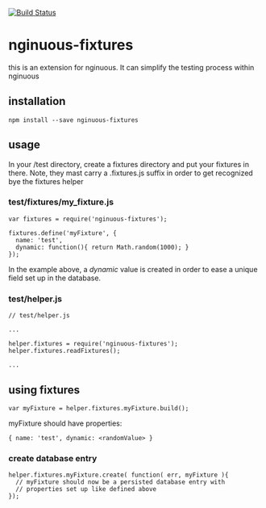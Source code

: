 [![Build Status](https://travis-ci.org/tastenwerk/nginuous-fixtures.png)](https://travis-ci.org/tastenwerk/nginuous-fixtures)

# nginuous-fixtures

this is an extension for nginuous. It can simplify the testing process
within nginuous

## installation

    npm install --save nginuous-fixtures

## usage

In your /test directory, create a fixtures directory and put
your fixtures in there. Note, they mast carry a .fixtures.js suffix
in order to get recognized bye the fixtures helper

### test/fixtures/my_fixture.js

    var fixtures = require('nginuous-fixtures');
    
    fixtures.define('myFixture', {
      name: 'test',
      dynamic: function(){ return Math.random(1000); }
    });

In the example above, a *dynamic* value is created in order to ease a
unique field set up in the database.

### test/helper.js

    // test/helper.js
    
    ...

    helper.fixtures = require('nginuous-fixtures');
    helper.fixtures.readFixtures();
    
    ...

## using fixtures

    var myFixture = helper.fixtures.myFixture.build();

myFixture should have properties:

    { name: 'test', dynamic: <randomValue> }

### create database entry

    helper.fixtures.myFixture.create( function( err, myFixture ){
      // myFixture should now be a persisted database entry with
      // properties set up like defined above
    });


